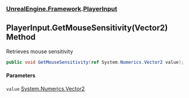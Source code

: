 ### [UnrealEngine.Framework](UnrealEngine_Framework.md 'UnrealEngine.Framework').[PlayerInput](PlayerInput.md 'UnrealEngine.Framework.PlayerInput')
## PlayerInput.GetMouseSensitivity(Vector2) Method
Retrieves mouse sensitivity  
```csharp
public void GetMouseSensitivity(ref System.Numerics.Vector2 value);
```
#### Parameters
<a name='UnrealEngine_Framework_PlayerInput_GetMouseSensitivity(System_Numerics_Vector2)_value'></a>
`value` [System.Numerics.Vector2](https://docs.microsoft.com/en-us/dotnet/api/System.Numerics.Vector2 'System.Numerics.Vector2')  
  
